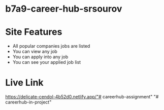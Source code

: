 # b7a9-career-hub-srsourov
 
# Site Features

* All popular companies jobs are listed
* You can view any job
* You can apply into any job 
* You can see your applied job list


# Live Link

https://delicate-cendol-4b52d0.netlify.app/"# careerhub-assignment" 
"# careerhub-in-project" 

